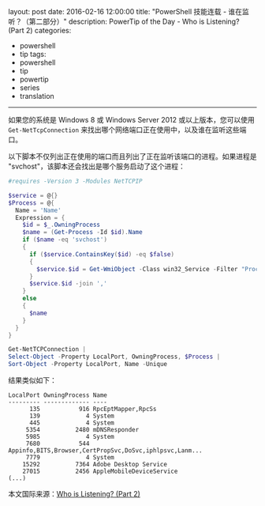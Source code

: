 layout: post
date: 2016-02-16 12:00:00
title: "PowerShell 技能连载 - 谁在监听？（第二部分）"
description: PowerTip of the Day - Who is Listening? (Part 2)
categories:
- powershell
- tip
tags:
- powershell
- tip
- powertip
- series
- translation
---
如果您的系统是 Windows 8 或 Windows Server 2012 或以上版本，您可以使用 `Get-NetTcpConnection` 来找出哪个网络端口正在使用中，以及谁在监听这些端口。

以下脚本不仅列出正在使用的端口而且列出了正在监听该端口的进程。如果进程是 "svchost"，该脚本还会找出是哪个服务启动了这个进程：

```powershell
#requires -Version 3 -Modules NetTCPIP

$service = @{}
$Process = @{
  Name = 'Name'
  Expression = {
    $id = $_.OwningProcess
    $name = (Get-Process -Id $id).Name 
    if ($name -eq 'svchost')
    {
      if ($service.ContainsKey($id) -eq $false)
      {
        $service.$id = Get-WmiObject -Class win32_Service -Filter "ProcessID=$id" | Select-Object -ExpandProperty Name
      }
      $service.$id -join ','
    }
    else
    {
      $name
    }
  }
}

Get-NetTCPConnection | 
Select-Object -Property LocalPort, OwningProcess, $Process | 
Sort-Object -Property LocalPort, Name -Unique
```

结果类似如下：

    LocalPort OwningProcess Name                                                   
    --------- ------------- ----                                                   
          135           916 RpcEptMapper,RpcSs                                     
          139             4 System                                                 
          445             4 System                                                 
         5354          2480 mDNSResponder                                          
         5985             4 System                                                 
         7680           544 Appinfo,BITS,Browser,CertPropSvc,DoSvc,iphlpsvc,Lanm...
         7779             4 System                                                 
        15292          7364 Adobe Desktop Service                                  
        27015          2456 AppleMobileDeviceService                               
    (...)

<!--more-->
本文国际来源：[Who is Listening? (Part 2)](http://powershell.com/cs/blogs/tips/archive/2016/02/16/who-is-listening-part-2.aspx)
